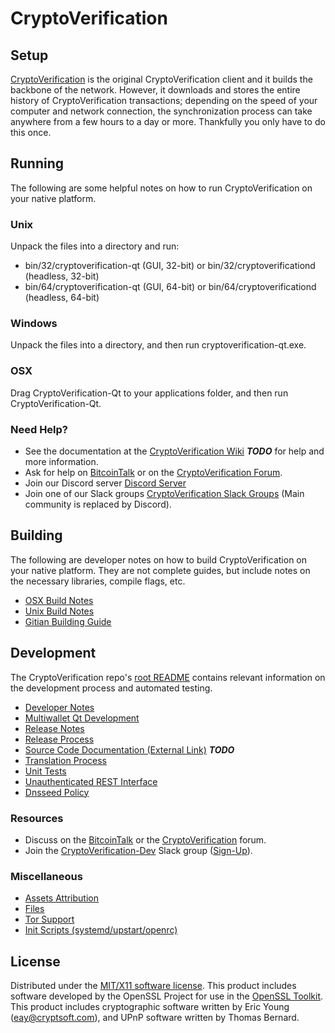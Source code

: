 CryptoVerification
=====================

Setup
---------------------
[CryptoVerification](http://cryptoverification.org/wallet) is the original CryptoVerification client and it builds the backbone of the network. However, it downloads and stores the entire history of CryptoVerification transactions; depending on the speed of your computer and network connection, the synchronization process can take anywhere from a few hours to a day or more. Thankfully you only have to do this once.

Running
---------------------
The following are some helpful notes on how to run CryptoVerification on your native platform.

### Unix

Unpack the files into a directory and run:

- bin/32/cryptoverification-qt (GUI, 32-bit) or bin/32/cryptoverificationd (headless, 32-bit)
- bin/64/cryptoverification-qt (GUI, 64-bit) or bin/64/cryptoverificationd (headless, 64-bit)

### Windows

Unpack the files into a directory, and then run cryptoverification-qt.exe.

### OSX

Drag CryptoVerification-Qt to your applications folder, and then run CryptoVerification-Qt.

### Need Help?

* See the documentation at the [CryptoVerification Wiki](https://en.bitcoin.it/wiki/Main_Page) ***TODO***
for help and more information.
* Ask for help on [BitcoinTalk](https://bitcointalk.org/index.php?topic=1262920.0) or on the [CryptoVerification Forum](http://forum.cryptoverification.org/).
* Join our Discord server [Discord Server](https://discord.cryptoverification.org)
* Join one of our Slack groups [CryptoVerification Slack Groups](https://cryptoverification.org/slack-logins/) (Main community is replaced by Discord).

Building
---------------------
The following are developer notes on how to build CryptoVerification on your native platform. They are not complete guides, but include notes on the necessary libraries, compile flags, etc.

- [OSX Build Notes](build-osx.md)
- [Unix Build Notes](build-unix.md)
- [Gitian Building Guide](gitian-building.md)

Development
---------------------
The CryptoVerification repo's [root README](https://github.com/CryptoVerification-Project/CryptoVerification/blob/master/README.md) contains relevant information on the development process and automated testing.

- [Developer Notes](developer-notes.md)
- [Multiwallet Qt Development](multiwallet-qt.md)
- [Release Notes](release-notes.md)
- [Release Process](release-process.md)
- [Source Code Documentation (External Link)](https://dev.visucore.com/bitcoin/doxygen/) ***TODO***
- [Translation Process](translation_process.md)
- [Unit Tests](unit-tests.md)
- [Unauthenticated REST Interface](REST-interface.md)
- [Dnsseed Policy](dnsseed-policy.md)

### Resources

* Discuss on the [BitcoinTalk](https://bitcointalk.org/index.php?topic=1262920.0) or the [CryptoVerification](http://forum.cryptoverification.org/) forum.
* Join the [CryptoVerification-Dev](https://cryptoverification-dev.slack.com/) Slack group ([Sign-Up](https://cryptoverification-dev.herokuapp.com/)).

### Miscellaneous
- [Assets Attribution](assets-attribution.md)
- [Files](files.md)
- [Tor Support](tor.md)
- [Init Scripts (systemd/upstart/openrc)](init.md)

License
---------------------
Distributed under the [MIT/X11 software license](http://www.opensource.org/licenses/mit-license.php).
This product includes software developed by the OpenSSL Project for use in the [OpenSSL Toolkit](https://www.openssl.org/). This product includes
cryptographic software written by Eric Young ([eay@cryptsoft.com](mailto:eay@cryptsoft.com)), and UPnP software written by Thomas Bernard.
